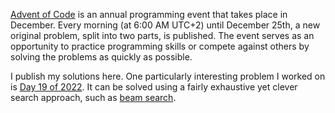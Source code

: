 [Advent of Code](https://adventofcode.com) is an annual programming event that takes place in December. Every morning (at 6:00 AM UTC+2) until December 25th, a new original problem, split into two parts, is published. The event serves as an opportunity to practice programming skills or compete against others by solving the problems as quickly as possible.

I publish my solutions here. One particularly interesting problem I worked on is [Day 19 of 2022](https://adventofcode.com/2022/day/19). It can be solved using a fairly exhaustive yet clever search approach, such as [beam search](https://github.com/Adrien-No/advent-of-code/blob/main/2022/j19_beam_search.ml).
